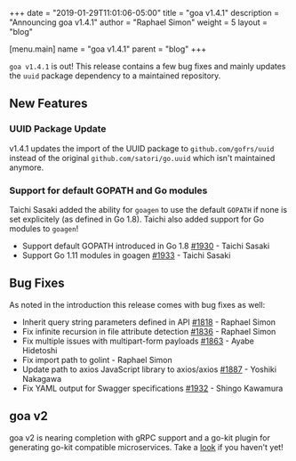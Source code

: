 +++
date = "2019-01-29T11:01:06-05:00"
title = "goa v1.4.1"
description = "Announcing goa v1.4.1"
author = "Raphael Simon"
weight = 5
layout = "blog"

[menu.main]
name = "goa v1.4.1"
parent = "blog"
+++

`goa v1.4.1` is out! This release contains a few bug fixes and mainly updates the
`uuid` package dependency to a maintained repository.

## New Features

### UUID Package Update

v1.4.1 updates the import of the UUID package to `github.com/gofrs/uuid` instead
of the original `github.com/satori/go.uuid` which isn't maintained anymore.

### Support for default GOPATH and Go modules

Taichi Sasaki added the ability for `goagen` to use the default `GOPATH` if none is set
explicitely (as defined in Go 1.8). Taichi also added support for Go modules to `goagen`!

* Support default GOPATH introduced in Go 1.8 [#1930](https://github.com/goadesign/goa/pull/1930) - Taichi Sasaki
* Support Go 1.11 modules in goagen [#1933](https://github.com/goadesign/goa/pull/1933) - Taichi Sasaki

## Bug Fixes

As noted in the introduction this release comes with bug fixes as well:

* Inherit query string parameters defined in API [#1818](https://github.com/goadesign/goa/pull/1818) - Raphael Simon
* Fix infinite recursion in file attribute detection [#1836](https://github.com/goadesign/goa/pull/1836) - Raphael Simon
* Fix multiple issues with multipart-form payloads [#1863](https://github.com/goadesign/goa/pull/1863) - Ayabe Hidetoshi
* Fix import path to golint - Raphael Simon
* Update path to axios JavaScript library to axios/axios [#1887](https://github.com/goadesign/goa/pull/1887) - Yoshiki Nakagawa
* Fix YAML output for Swagger specifications [#1932](https://github.com/goadesign/goa/pull/1932) - Shingo Kawamura

## goa v2

goa v2 is nearing completion with gRPC support and a go-kit plugin for generating
go-kit compatible microservices. Take a [look](https://github.com/goadesign/goa/tree/v2) if
you haven't yet!

